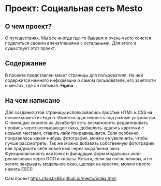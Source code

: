 # Проект: Социальная сеть Mesto

## О чем проект?

О путешествиях. Мы все иногда где-то бываем и очень часто хочется поделиться своими впечатлениями с остальными. Для этого и существует этот проект.

## Содержание

В проекте представлен макет страницы для пользователя. На ней содержится немного информации о самом пользователе, его занятости и местах, где он побывал.
**Figma**

## На чем написано

Для создания этой страницы использовались простые HTML и CSS на основе макета из Figma. Имеется адаптивность под разные устройства. С помощью скрипта на JavaScript есть возможность редактировать профиль через всплывающее окно, добавлять-удалять карточки с новыми местами, ставить лайк понравившимся. Если особенно понравилось какая-нибудь фотография, можно ее увеличить, чтобы лучше рассмотреть. Так же можно добавить собственную фотографию или придумать себе новое имя через модальные окна. Функциональность карточек и фалидации форм модальных окон реализована через ООП и классы. Кстати, если вы очень ленивы, и не хотите закрывать модальное окно, щелкая на крестик, можно просто нажать ESC))


 Сам проект  https://kustik88.github.io/mesto/index.html
